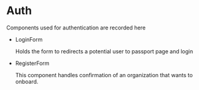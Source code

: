 # Auth
Components used for authentication are recorded here
- LoginForm

    Holds the form to redirects a potential user to passport page and login
- RegisterForm

    This component handles confirmation of an organization that wants to onboard.